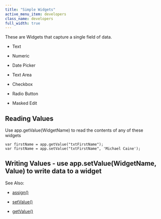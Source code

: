 ```yaml
---
title: "Simple Widgets"
active_menu_item: developers
class_name: developers
full_width: true
---
```



These are Widgets that capture a single field of data.

 - Text

 - Numeric

 - Date Picker

 - Text Area

 - Checkbox

 - Radio Button

 - Masked Edit

## Reading Values

Use app.getValue(WidgetName) to read the contents of any of these widgets

    var firstName = app.getValue("txtFirstName");
    var firstName = app.setValue("txtFirstName", 'Michael Caine');
   

## Writing Values - use app.setValue(WidgetName, Value) to write data to a widget

See Also:

 - [assign()](../../../../client-api/widget-data-state-manipulation/assign.htm)

 - [setValue()](../../../../client-api/widget-data-state-manipulation/refsetvalue.htm)

 - [getValue()](../../../../client-api/widget-data-state-manipulation/refgetvalue.htm)

